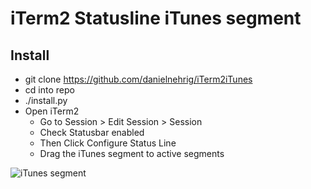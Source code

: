 # iTerm2 Statusline iTunes segment

## Install

- git clone https://github.com/danielnehrig/iTerm2iTunes
- cd into repo
- ./install.py
- Open iTerm2
  - Go to Session > Edit Session > Session
  - Check Statusbar enabled
  - Then Click Configure Status Line
  - Drag the iTunes segment to active segments

![iTunes segment](https://raw.githubusercontent.com/danielnehrig/iTerm2iTunes/master/itunes.png)
